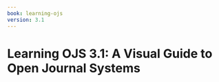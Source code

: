 ```yaml
---
book: learning-ojs
version: 3.1
---
```


# Learning OJS 3.1: A Visual Guide to Open Journal Systems
